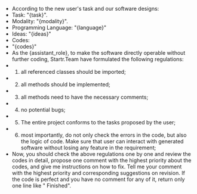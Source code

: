 - According to the new user's task and our software designs: 
- Task: "{task}".
- Modality: "{modality}".
- Programming Language: "{language}"
- Ideas: "{ideas}"
- Codes:
- "{codes}"
- As the {assistant_role}, to make the software directly operable without further coding, Startr.Team have formulated the following regulations:
- 1) all referenced classes should be imported;
- 2) all methods should be implemented;
- 3) all methods need to have the necessary comments;
- 4) no potential bugs;
- 5) The entire project conforms to the tasks proposed by the user;
- 6) most importantly, do not only check the errors in the code, but also the logic of code. Make sure that user can interact with generated software without losing any feature in the requirement;
- Now, you should check the above regulations one by one and review the codes in detail, propose one comment with the highest priority about the codes, and give me instructions on how to fix. Tell me your comment with the highest priority and corresponding suggestions on revision. If the code is perfect and you have no comment for any of it, return only one line like "<INFO> Finished".